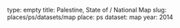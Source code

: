 type: empty
title: Palestine, State of / National Map
slug: places/ps/datasets/map
place: ps
dataset: map
year: 2014
